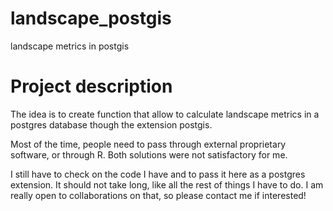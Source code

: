 # landscape_postgis
landscape metrics in postgis


# Project description
The idea is to create function that allow to calculate landscape metrics in a postgres database though the extension postgis.

Most of the time, people need to pass through external proprietary software, or through R.
Both solutions were not satisfactory for me.

I still have to check on the code I have and to pass it here as a postgres extension.
It should not take long, like all the rest of things I have to do.
I am really open to collaborations on that, so please contact me if interested!
